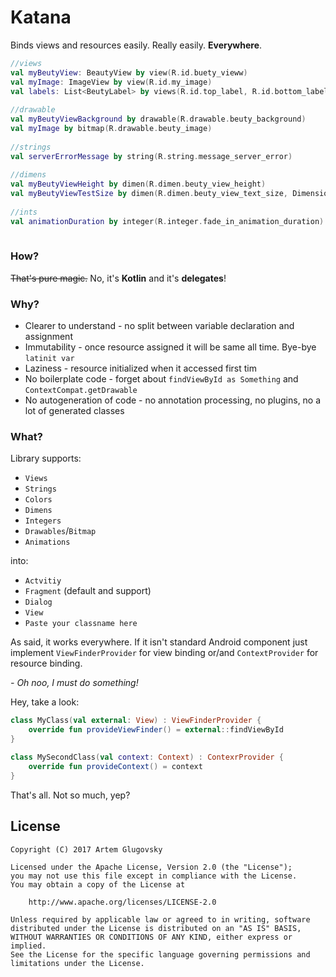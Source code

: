 # Katana

Binds views and resources easily. Really easily. **Everywhere**.

```kotlin
//views
val myBeutyView: BeautyView by view(R.id.buety_vieww)
val myImage: ImageView by view(R.id.my_image)
val labels: List<BeutyLabel> by views(R.id.top_label, R.id.bottom_label)
    
//drawable
val myBeutyViewBackground by drawable(R.drawable.beuty_background)
val myImage by bitmap(R.drawable.beuty_image)
    
//strings
val serverErrorMessage by string(R.string.message_server_error)
    
//dimens
val myBeutyViewHeight by dimen(R.dimen.beuty_view_height)
val myBeutyViewTestSize by dimen(R.dimen.beuty_view_text_size, DimensionType.SP)
    
//ints
val animationDuration by integer(R.integer.fade_in_animation_duration)
    
```

### How?
<s>That's pure magic.</s> No, it's **Kotlin** and it's **delegates**!

### Why?
- Clearer to understand - no split between variable declaration and assignment
- Immutability - once resource assigned it will be same all time. Bye-bye `latinit var`
- Laziness - resource initialized when it accessed first tim
- No boilerplate code - forget about `findViewById as Something` and `ContextCompat.getDrawable`
- No autogeneration of code - no annotation processing, no plugins, no a lot of generated classes

### What?

Library supports:
- `Views`
- `Strings`
- `Colors`
- `Dimens`
- `Integers`
- `Drawables`/`Bitmap`
- `Animations`

into:
- `Actvitiy`
- `Fragment` (default and support)
- `Dialog`
- `View`
- `Paste your classname here`

As said, it works everywhere. If it isn't standard Android component just implement `ViewFinderProvider` for view binding or/and `ContextProvider` for resource binding.

_- Oh noo, I must do something!_

Hey, take a look:

```kotlin
class MyClass(val external: View) : ViewFinderProvider {
    override fun provideViewFinder() = external::findViewById
}

class MySecondClass(val context: Context) : ContexrProvider {
    override fun provideContext() = context
}
```

That's all. Not so much, yep?

## License

```
Copyright (C) 2017 Artem Glugovsky

Licensed under the Apache License, Version 2.0 (the "License");
you may not use this file except in compliance with the License.
You may obtain a copy of the License at

    http://www.apache.org/licenses/LICENSE-2.0

Unless required by applicable law or agreed to in writing, software
distributed under the License is distributed on an "AS IS" BASIS,
WITHOUT WARRANTIES OR CONDITIONS OF ANY KIND, either express or implied.
See the License for the specific language governing permissions and
limitations under the License.
```
